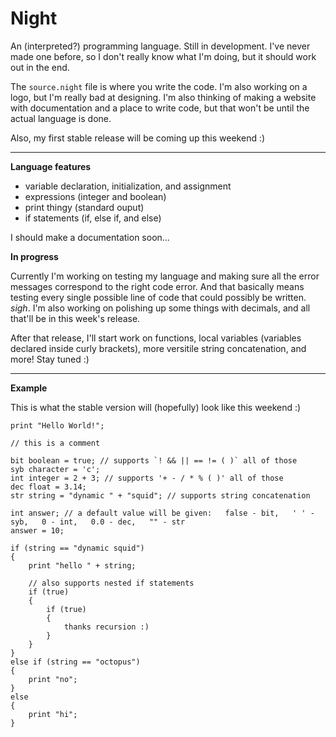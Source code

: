 # Night

An (interpreted?) programming language. Still in development. I've never made one before, so I don't really know what I'm doing, but it should work out in the end.

The `source.night` file is where you write the code. I'm also working on a logo, but I'm really bad at designing. I'm also thinking of making a website with documentation and a place to write code, but that won't be until the actual language is done.

Also, my first stable release will be coming up this weekend :)

---

**Language features**

- variable declaration, initialization, and assignment
- expressions (integer and boolean)
- print thingy (standard ouput)
- if statements (if, else if, and else)

I should make a documentation soon...

**In progress**

Currently I'm working on testing my language and making sure all the error messages correspond to the right code error. And that basically means testing every single possible line of code that could possibly be written. *sigh*. I'm also working on polishing up some things with decimals, and all that'll be in this week's release.

After that release, I'll start work on functions, local variables (variables declared inside curly brackets), more versitile string concatenation, and more! Stay tuned :)

---

**Example**

This is what the stable version will (hopefully) look like this weekend :)

```
print "Hello World!";

// this is a comment

bit boolean = true; // supports `! && || == != ( )` all of those
syb character = 'c';
int integer = 2 + 3; // supports '+ - / * % ( )' all of those
dec float = 3.14;
str string = "dynamic " + "squid"; // supports string concatenation

int answer; // a default value will be given:   false - bit,   ' ' - syb,   0 - int,   0.0 - dec,   "" - str
answer = 10;

if (string == "dynamic squid")
{
    print "hello " + string;
    
    // also supports nested if statements
    if (true)
    {
        if (true)
        {
            thanks recursion :)
        }
    }
}
else if (string == "octopus")
{
    print "no";
}
else
{
    print "hi";
}
```

